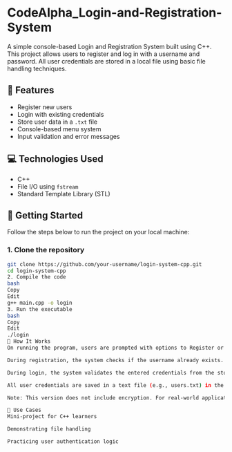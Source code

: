 # CodeAlpha_Login-and-Registration-System
A simple console-based Login and Registration System built using C++. This project allows users to register and log in with a username and password. All user credentials are stored in a local file using basic file handling techniques.

## 📌 Features

- Register new users
- Login with existing credentials
- Store user data in a `.txt` file
- Console-based menu system
- Input validation and error messages

## 💻 Technologies Used

- C++
- File I/O using `fstream`
- Standard Template Library (STL)

## 🚀 Getting Started

Follow the steps below to run the project on your local machine:

### 1. Clone the repository

```bash
git clone https://github.com/your-username/login-system-cpp.git
cd login-system-cpp
2. Compile the code
bash
Copy
Edit
g++ main.cpp -o login
3. Run the executable
bash
Copy
Edit
./login
📝 How It Works
On running the program, users are prompted with options to Register or Login.

During registration, the system checks if the username already exists.

During login, the system validates the entered credentials from the stored file.

All user credentials are saved in a text file (e.g., users.txt) in the format username password.

Note: This version does not include encryption. For real-world applications, always hash and salt passwords before storage.

🎯 Use Cases
Mini-project for C++ learners

Demonstrating file handling

Practicing user authentication logic

